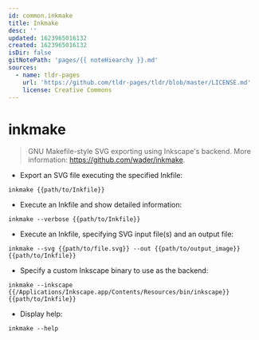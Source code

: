 ```yaml
---
id: common.inkmake
title: Inkmake
desc: ''
updated: 1623965016132
created: 1623965016132
isDir: false
gitNotePath: 'pages/{{ noteHiearchy }}.md'
sources:
  - name: tldr-pages
    url: 'https://github.com/tldr-pages/tldr/blob/master/LICENSE.md'
    license: Creative Commons
---
```

# inkmake

> GNU Makefile-style SVG exporting using Inkscape's backend.
> More information: <https://github.com/wader/inkmake>.

- Export an SVG file executing the specified Inkfile:

`inkmake {{path/to/Inkfile}}`

- Execute an Inkfile and show detailed information:

`inkmake --verbose {{path/to/Inkfile}}`

- Execute an Inkfile, specifying SVG input file(s) and an output file:

`inkmake --svg {{path/to/file.svg}} --out {{path/to/output_image}} {{path/to/Inkfile}}`

- Specify a custom Inkscape binary to use as the backend:

`inkmake --inkscape {{/Applications/Inkscape.app/Contents/Resources/bin/inkscape}} {{path/to/Inkfile}}`

- Display help:

`inkmake --help`

